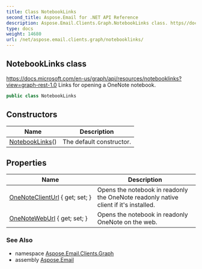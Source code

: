 ```yaml
---
title: Class NotebookLinks
second_title: Aspose.Email for .NET API Reference
description: Aspose.Email.Clients.Graph.NotebookLinks class. https//docs.microsoft.com/enus/graph/api/resources/notebooklinksviewgraphrest1.0 Links for opening a OneNote notebook
type: docs
weight: 14680
url: /net/aspose.email.clients.graph/notebooklinks/
---
```

## NotebookLinks class

https://docs.microsoft.com/en-us/graph/api/resources/notebooklinks?view=graph-rest-1.0 Links for opening a OneNote notebook.

```csharp
public class NotebookLinks
```

## Constructors

| Name | Description |
| --- | --- |
| [NotebookLinks](notebooklinks/)() | The default constructor. |

## Properties

| Name | Description |
| --- | --- |
| [OneNoteClientUrl](../../aspose.email.clients.graph/notebooklinks/onenoteclienturl/) { get; set; } | Opens the notebook in readonly the OneNote readonly native client if it's installed. |
| [OneNoteWebUrl](../../aspose.email.clients.graph/notebooklinks/onenoteweburl/) { get; set; } | Opens the notebook in readonly OneNote on the web. |

### See Also

* namespace [Aspose.Email.Clients.Graph](../../aspose.email.clients.graph/)
* assembly [Aspose.Email](../../)


